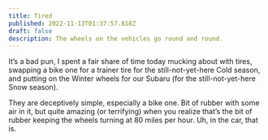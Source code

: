 ```yaml
---
title: Tired
published: 2022-11-13T01:37:57.818Z
draft: false
description: The wheels on the vehicles go round and round.
---
```

It’s a bad pun, I spent a fair share of time today mucking about with tires, swapping a bike one for a trainer tire for the still-not-yet-here Cold season, and putting on the Winter wheels for our Subaru (for the still-not-yet-here Snow season).

They are deceptively simple, especially a bike one. Bit of rubber with some air in it, but quite amazing (or terrifying) when you realize that’s the bit of rubber keeping the wheels turning at 80 miles per hour. Uh, in the car, that is.